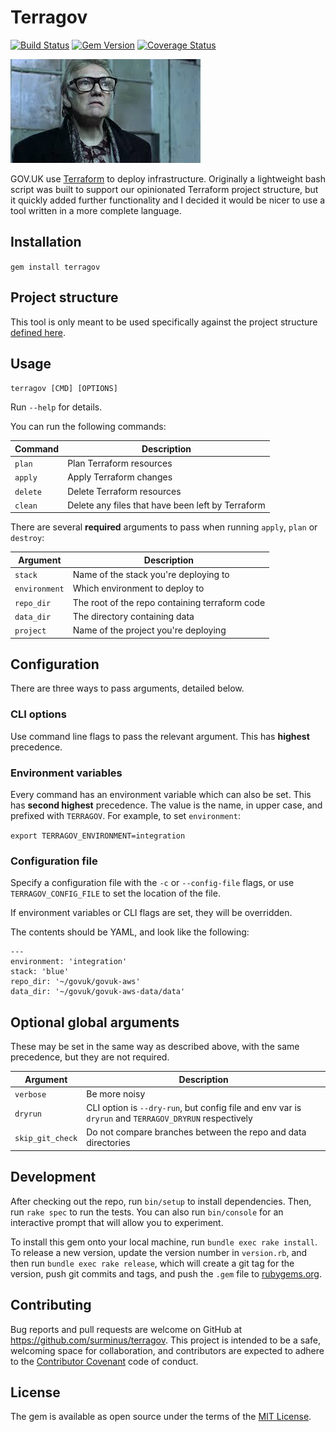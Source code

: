 # Terragov

[![Build Status](https://travis-ci.org/surminus/terragov.svg?branch=master)](https://travis-ci.org/surminus/terragov) [![Gem Version](https://badge.fury.io/rb/terragov.svg)](https://badge.fury.io/rb/terragov) [![Coverage Status](https://coveralls.io/repos/github/surminus/terragov/badge.svg?branch=master)](https://coveralls.io/github/surminus/terragov?branch=master)

![Terragov](https://github.com/surminus/terragov/blob/master/bricktop.jpg "Terrible pun, guv")

GOV.UK use [Terraform](https://terraform.io) to deploy infrastructure. Originally a lightweight bash script was built to support our opinionated Terraform project structure, but it quickly added further functionality and I decided it would be nicer to use a tool written in a more complete language.

## Installation

`gem install terragov`

## Project structure

This tool is only meant to be used specifically against the project structure [defined here](https://github.com/alphagov/govuk-aws/blob/cd28b00f6e1efb77e98c59ee8f92813e8f3278d1/doc/architecture/decisions/0010-terraform-directory-structure.md).

## Usage

`terragov [CMD] [OPTIONS]`

Run `--help` for details.

You can run the following commands:

Command | Description
--- | ---
`plan` | Plan Terraform resources
`apply` | Apply Terraform changes
`delete` | Delete Terraform resources
`clean` | Delete any files that have been left by Terraform

There are several **required** arguments to pass when running `apply`, `plan` or `destroy`:

Argument | Description
--- | ---
`stack` | Name of the stack you're deploying to
`environment` | Which environment to deploy to
`repo_dir` | The root of the repo containing terraform code
`data_dir` | The directory containing data
`project` | Name of the project you're deploying

## Configuration

There are three ways to pass arguments, detailed below.

### CLI options

Use command line flags to pass the relevant argument. This has **highest** precedence.

### Environment variables

Every command has an environment variable which can also be set. This has **second highest** precedence. The value is the name, in upper case, and prefixed with `TERRAGOV`. For example, to set `environment`:

`export TERRAGOV_ENVIRONMENT=integration`

### Configuration file

Specify a configuration file with the `-c` or `--config-file` flags, or use `TERRAGOV_CONFIG_FILE` to set the location of the file.

If environment variables or CLI flags are set, they will be overridden.

The contents should be YAML, and look like the following:

```
---
environment: 'integration'
stack: 'blue'
repo_dir: '~/govuk/govuk-aws'
data_dir: '~/govuk/govuk-aws-data/data'
```

## Optional global arguments

These may be set in the same way as described above, with the same precedence, but they are not required.

Argument | Description
--- | ---
`verbose` | Be more noisy
`dryrun` | CLI option is `--dry-run`, but config file and env var is `dryrun` and `TERRAGOV_DRYRUN` respectively
`skip_git_check` | Do not compare branches between the repo and data directories

## Development

After checking out the repo, run `bin/setup` to install dependencies. Then, run `rake spec` to run the tests. You can also run `bin/console` for an interactive prompt that will allow you to experiment.

To install this gem onto your local machine, run `bundle exec rake install`. To release a new version, update the version number in `version.rb`, and then run `bundle exec rake release`, which will create a git tag for the version, push git commits and tags, and push the `.gem` file to [rubygems.org](https://rubygems.org).

## Contributing

Bug reports and pull requests are welcome on GitHub at https://github.com/surminus/terragov. This project is intended to be a safe, welcoming space for collaboration, and contributors are expected to adhere to the [Contributor Covenant](http://contributor-covenant.org) code of conduct.


## License

The gem is available as open source under the terms of the [MIT License](http://opensource.org/licenses/MIT).


